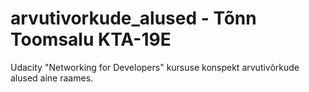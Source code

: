 # arvutivorkude_alused - Tõnn Toomsalu KTA-19E
Udacity "Networking for Developers" kursuse konspekt arvutivõrkude alused aine raames.
